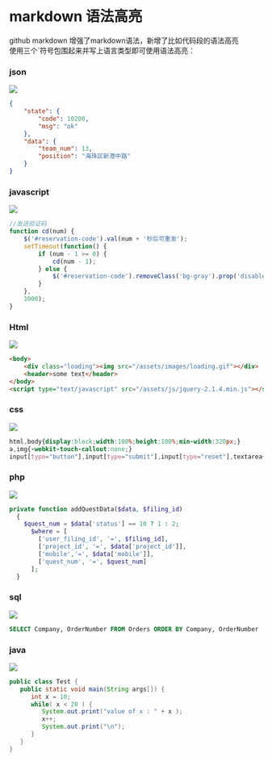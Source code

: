 # markdown 语法高亮

github markdown 增强了markdown语法，新增了比如代码段的语法高亮  
使用三个`符号包围起来并写上语言类型即可使用语法高亮：


### json
![](http://tevinli.github.io/illustration/amWiki/highlight-json.png)
```json
{
    "state": { 
        "code": 10200,
        "msg": "ok"
    },
    "data": {
        "team_num": 13,
        "position": "海珠区新港中路"
    }
}
```

### javascript
![](http://tevinli.github.io/illustration/amWiki/highlight-js.png)
```javascript
//发送验证码
function cd(num) {
    $('#reservation-code').val(num + '秒后可重发');
    setTimeout(function() {
        if (num - 1 >= 0) {
            cd(num - 1);
        } else {
            $('#reservation-code').removeClass('bg-gray').prop('disabled', false).val('重新发送验证码');
        }
    },
    1000);
}
```

### Html
![](http://tevinli.github.io/illustration/amWiki/highlight-html.png)
```html
<body>
    <div class="loading"><img src="/assets/images/loading.gif"></div>
    <header>some text</header>    
</body>
<script type="text/javascript" src="/assets/js/jquery-2.1.4.min.js"></script>
```

### css
![](http://tevinli.github.io/illustration/amWiki/highlight-css.png)
```css
html,body{display:block;width:100%;height:100%;min-width:320px;}
a,img{-webkit-touch-callout:none;}
input[type="button"],input[type="submit"],input[type="reset"],textarea{-webkit-appearance:none;}
```

### php
![](http://tevinli.github.io/illustration/amWiki/highlight-php.png)
```php
private function addQuestData($data, $filing_id)
  {
    $quest_num = $data['status'] == 10 ? 1 : 2;
      $where = [
        ['user_filing_id', '=', $filing_id],
        ['project_id', '=', $data['project_id']],
        ['mobile','=', $data['mobile']],
        ['quest_num', '=', $quest_num]
      ];
  }
```

### sql
![](http://tevinli.github.io/illustration/amWiki/highlight-sql.png)
```sql
SELECT Company, OrderNumber FROM Orders ORDER BY Company, OrderNumber
```

### java
![](http://tevinli.github.io/illustration/amWiki/highlight-java.png)
```java
public class Test {
   public static void main(String args[]) {
      int x = 10;
      while( x < 20 ) {
         System.out.print("value of x : " + x );
         x++;
         System.out.print("\n");
      }
   }
}
```